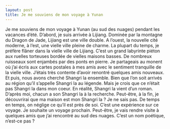 ```yaml
---
layout: post
title: Je me souviens de mon voyage à Yunan
---
```


Je me souviens de mon voyage à Yunan (au sud des nuages) pendant les vacances d’été. D’abord, je suis arrivée à Lijiang. Dominée par la montagne du Dragon de Jade, Lijiang est une ville double. A l’ouest, la nouvelle cité moderne, à l’est, une vielle ville pleine de charme. La plupart du temps, je préfère flâner dans la vielle ville de Lijiang. C’est un grand labyrinte piéton aux ruelles torteuses bordée de vielles maisons basses. De nombreux ruisseaux sont enjambés par des ponts en pierre. Je partageais au monent où j’ai écris aux cartes postales à mes amis avec le sentiment tranquille de la vielle ville. J’étais très contente d’avoir renontré quelques amis nouveaux. Et puis, nous avons cherché Shangri la ensemble. Bien que l’on soit arrivés au région qu’il s’appelle Shangri la au légende. Mais je crois que ce n’était pas Shangri la dans mon coeur. En réalité, Shangri la vient d’un roman. D’après moi, chacun a son Shangri la à la recherche. Peut-être, à la fin, je découvrirai que ma maison est mon Shangri la ? Je ne sais pas. De temps en temps, on néglige ce qu’il est près de soi. C’est une expérience sur ce voyage. Je souhaite un voyage prochain. Peut-être, je vais rendre visite à quelques amis que j’ai rencontré au sud des nuages. C’est un nom poétique, n’est-ce pas ?
